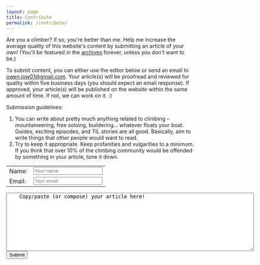 ```yaml
---
layout: page
title: Contribute
permalink: /contribute/
---
```


<script src="/assets/ckeditor/ckeditor.js"></script>

Are you a climber? If so, you're better than me. Help me increase the average quality of this website's content by submitting an article of your own! (You'll be featured in the [archives](/articles) forever, unless you don't want to be.)

To submit content, you can either use the editor below or send an email to [owen.jow01@gmail.com](mailto:owen.jow01@gmail.com). Your article(s) will be proofread and reviewed for quality within five business days (you should expect an email response). If approved, your article(s) will be published on the website within the same amount of time. If not, we can work on it. :)

Submission guidelines:

1. You can write about pretty much anything related to climbing – mountaineering, free soloing, buildering... whatever floats your boat. Guides, exciting episodes, and TIL stories are all good. Basically, aim to write things that other people would want to read.
2. Try to keep it appropriate. Keep profanities and vulgarities to a minimum. If you think that over 10% of the climbing community would be offended by something in your article, tone it down.

<form action="//formspree.io/owen.jow01@gmail.com" method="POST">
  <input type="hidden" name="_subject" value="[Bolder Bouldering] Article Submission" />
  <input type="text" name="_gotcha" style="display:none" />
  <table id="input-table">
    <tr>
      <td class="input-col1 input-label">Name:</td>
      <td class="input-col2"><input type="text" name="name" placeholder="Your name" autocomplete="off" required /></td>
    </tr>
    <tr>
      <td class="input-col1 input-label">Email:</td>
      <td class="input-col2"><input type="email" name="_replyto" placeholder="Your email" required /></td>
    </tr>
  </table>
  <textarea name="editor" id="editor" rows="10" cols="80">
    Copy/paste (or compose) your article here!
  </textarea>
  <script>CKEDITOR.replace('editor');</script>
  <input type="submit" value="Submit" />
</form>
